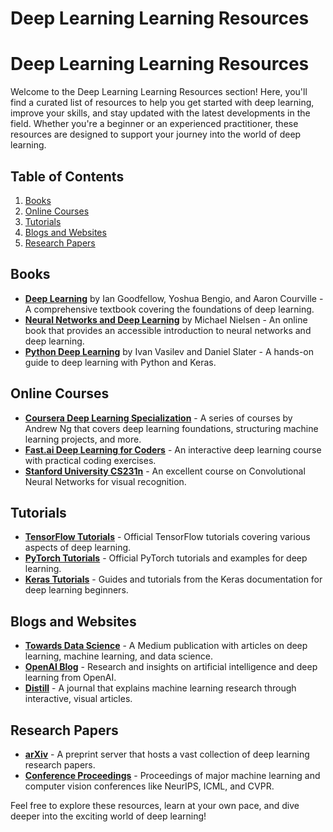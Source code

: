 # Deep Learning Learning Resources
# Deep Learning Learning Resources

Welcome to the Deep Learning Learning Resources section! Here, you'll find a curated list of resources to help you get started with deep learning, improve your skills, and stay updated with the latest developments in the field. Whether you're a beginner or an experienced practitioner, these resources are designed to support your journey into the world of deep learning.

## Table of Contents

1. [Books](#books)
2. [Online Courses](#online-courses)
3. [Tutorials](#tutorials)
4. [Blogs and Websites](#blogs-and-websites)
5. [Research Papers](#research-papers)

## Books

- **[Deep Learning](http://www.deeplearningbook.org/)** by Ian Goodfellow, Yoshua Bengio, and Aaron Courville - A comprehensive textbook covering the foundations of deep learning.
- **[Neural Networks and Deep Learning](http://neuralnetworksanddeeplearning.com/)** by Michael Nielsen - An online book that provides an accessible introduction to neural networks and deep learning.
- **[Python Deep Learning](https://www.packtpub.com/big-data-and-business-intelligence/python-deep-learning)** by Ivan Vasilev and Daniel Slater - A hands-on guide to deep learning with Python and Keras.

## Online Courses

- **[Coursera Deep Learning Specialization](https://www.coursera.org/specializations/deep-learning)** - A series of courses by Andrew Ng that covers deep learning foundations, structuring machine learning projects, and more.
- **[Fast.ai Deep Learning for Coders](https://course.fast.ai/)** - An interactive deep learning course with practical coding exercises.
- **[Stanford University CS231n](http://cs231n.stanford.edu/)** - An excellent course on Convolutional Neural Networks for visual recognition.

## Tutorials

- **[TensorFlow Tutorials](https://www.tensorflow.org/tutorials)** - Official TensorFlow tutorials covering various aspects of deep learning.
- **[PyTorch Tutorials](https://pytorch.org/tutorials/)** - Official PyTorch tutorials and examples for deep learning.
- **[Keras Tutorials](https://keras.io/guides/)** - Guides and tutorials from the Keras documentation for deep learning beginners.

## Blogs and Websites

- **[Towards Data Science](https://towardsdatascience.com/)** - A Medium publication with articles on deep learning, machine learning, and data science.
- **[OpenAI Blog](https://www.openai.com/blog/)** - Research and insights on artificial intelligence and deep learning from OpenAI.
- **[Distill](https://distill.pub/)** - A journal that explains machine learning research through interactive, visual articles.

## Research Papers

- **[arXiv](https://arxiv.org/)** - A preprint server that hosts a vast collection of deep learning research papers.
- **[Conference Proceedings](https://www.cv-foundation.org/openaccess/main_conference.aspx)** - Proceedings of major machine learning and computer vision conferences like NeurIPS, ICML, and CVPR.

Feel free to explore these resources, learn at your own pace, and dive deeper into the exciting world of deep learning!
